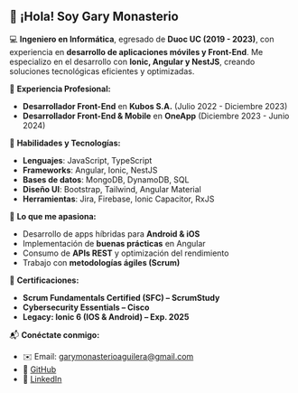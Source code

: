 ## 👋 ¡Hola! Soy Gary Monasterio  

💻 **Ingeniero en Informática**, egresado de **Duoc UC (2019 - 2023)**, con experiencia en **desarrollo de aplicaciones móviles y Front-End**. Me especializo en el desarrollo con **Ionic, Angular y NestJS**, creando soluciones tecnológicas eficientes y optimizadas.  

🔹 **Experiencia Profesional:**  
- **Desarrollador Front-End** en **Kubos S.A.** (Julio 2022 - Diciembre 2023)  
- **Desarrollador Front-End & Mobile** en **OneApp** (Diciembre 2023 - Junio 2024)  

🎯 **Habilidades y Tecnologías:**  
- **Lenguajes**: JavaScript, TypeScript  
- **Frameworks**: Angular, Ionic, NestJS  
- **Bases de datos**: MongoDB, DynamoDB, SQL  
- **Diseño UI**: Bootstrap, Tailwind, Angular Material  
- **Herramientas**: Jira, Firebase, Ionic Capacitor, RxJS  

🚀 **Lo que me apasiona:**  
- Desarrollo de apps híbridas para **Android & iOS**  
- Implementación de **buenas prácticas** en Angular  
- Consumo de **APIs REST** y optimización del rendimiento  
- Trabajo con **metodologías ágiles (Scrum)**  

📜 **Certificaciones:**  
- **Scrum Fundamentals Certified (SFC) – ScrumStudy**  
- **Cybersecurity Essentials – Cisco**  
- **Legacy: Ionic 6 (IOS & Android) – Exp. 2025**  

📬 **Conéctate conmigo:**  
- ✉️ Email: garymonasterioaguilera@gmail.com  
- 🔗 [GitHub](https://github.com/Dread-9)  
- 💼 [LinkedIn](https://www.linkedin.com/in/gary-monasterio-08927823a/)  
